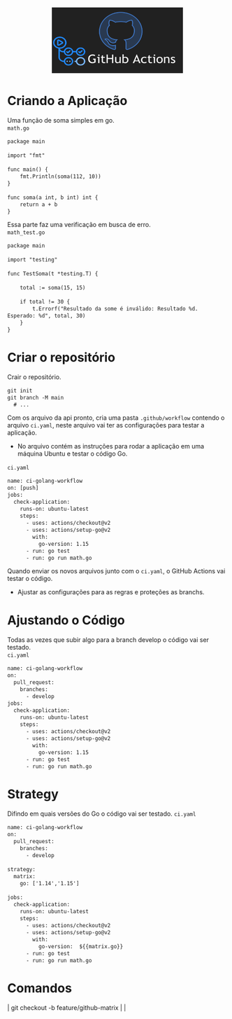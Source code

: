 <h1 align="center">
  <img src="imagem/actions.png" alt="Kubernetes" width=300px height=150px >
  <br>
</h1>

# Criando a Aplicação
Uma função de soma simples em go.<br>
`math.go`
```
package main

import "fmt"

func main() {
	fmt.Println(soma(112, 10))
}

func soma(a int, b int) int {
	return a + b
}
```
Essa parte faz uma verificação em busca de erro.<br>
`math_test.go`
```
package main

import "testing"

func TestSoma(t *testing.T) {

	total := soma(15, 15)

	if total != 30 {
		t.Errorf("Resultado da some é inválido: Resultado %d. Esperado: %d", total, 30)
	}
}
```
# Criar o repositório
Crair o repositório.
```
git init 
git branch -M main
  # ...
```
Com os arquivo da api pronto, cria uma pasta `.github/workflow` contendo o arquivo `ci.yaml`, neste arquivo vai ter as configurações para testar a aplicação.<br>
* No arquivo contém as instruções para rodar a aplicação em uma máquina Ubuntu e 
testar o código Go.<br>

`ci.yaml`
```
name: ci-golang-workflow
on: [push]
jobs:
  check-application:
    runs-on: ubuntu-latest
    steps:
      - uses: actions/checkout@v2
      - uses: actions/setup-go@v2
        with:
          go-version: 1.15
      - run: go test
      - run: go run math.go
```
Quando enviar os novos arquivos junto com o `ci.yaml`, o GitHub Actions vai testar o código.
* Ajustar as configurações para as regras e proteções as branchs.

# Ajustando o Código
Todas as vezes que subir algo para a branch develop o código vai ser testado.<br>
`ci.yaml`
```
name: ci-golang-workflow
on: 
  pull_request:
    branches: 
      - develop
jobs:
  check-application:
    runs-on: ubuntu-latest
    steps:
      - uses: actions/checkout@v2
      - uses: actions/setup-go@v2
        with:
          go-version: 1.15
      - run: go test
      - run: go run math.go
```

# Strategy
Difindo em quais versões do Go o código vai ser testado.
`ci.yaml`
```
name: ci-golang-workflow
on: 
  pull_request:
    branches: 
      - develop

strategy:
  matrix:
    go: ['1.14','1.15']

jobs:
  check-application:
    runs-on: ubuntu-latest
    steps:
      - uses: actions/checkout@v2
      - uses: actions/setup-go@v2
        with:
          go-version:  ${{matrix.go}}
      - run: go test
      - run: go run math.go
```

# Comandos
| git checkout -b feature/github-matrix | | 